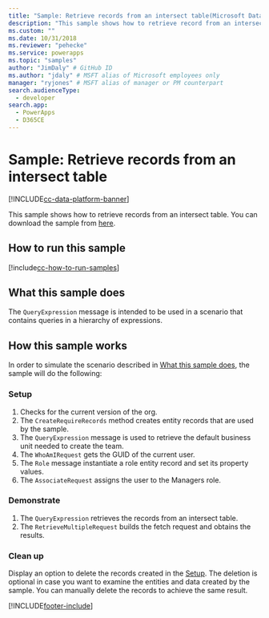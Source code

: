 ```yaml
---
title: "Sample: Retrieve records from an intersect table(Microsoft Dataverse) | Microsoft Docs" # Intent and product brand in a unique string of 43-59 chars including spaces
description: "This sample shows how to retrieve record from an intersect table." # 115-145 characters including spaces. This abstract displays in the search result.
ms.custom: ""
ms.date: 10/31/2018
ms.reviewer: "pehecke"
ms.service: powerapps
ms.topic: "samples"
author: "JimDaly" # GitHub ID
ms.author: "jdaly" # MSFT alias of Microsoft employees only
manager: "ryjones" # MSFT alias of manager or PM counterpart
search.audienceType: 
  - developer
search.app: 
  - PowerApps
  - D365CE
---
```

# Sample: Retrieve records from an intersect table

[!INCLUDE[cc-data-platform-banner](../../../../includes/cc-data-platform-banner.md)]

<!-- https://docs.microsoft.com/dynamics365/customer-engagement/developer/org-service/sample-retrieve-records-intersect-table -->
This sample shows how to retrieve records from an intersect table. You can download the sample from [here](https://github.com/Microsoft/PowerApps-Samples/tree/master/cds/orgsvc/C%23/RetrieveRecordsFromIntersectTable).

## How to run this sample

[!include[cc-how-to-run-samples](../../includes/cc-how-to-run-samples.md)]

## What this sample does

The `QueryExpression` message is intended to be used in a scenario that contains queries in a hierarchy of expressions.

## How this sample works

In order to simulate the scenario described in [What this sample does](#what-this-sample-does), the sample will do the following:

### Setup

1. Checks for the current version of the org. 
1. The `CreateRequireRecords` method creates entity records that are used by the sample.
1. The `QueryExpression` message is used to retrieve the default business unit needed to create the team.
1. The `WhoAmIRequest` gets the GUID of the current user.
1. The `Role` message instantiate a role entity record and set its property values.
1. The `AssociateRequest` assigns the user to the Managers role. 

### Demonstrate

1. The `QueryExpression` retrieves the records from an intersect table.
1. The `RetrieveMultipleRequest` builds the fetch request and obtains the results.

### Clean up

Display an option to delete the records created in the [Setup](#setup). The deletion is optional in case you want to examine the entities and data created by the sample. You can manually delete the records to achieve the same result.


[!INCLUDE[footer-include](../../../../includes/footer-banner.md)]